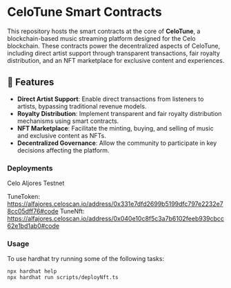 # CeloTune Smart Contracts

This repository hosts the smart contracts at the core of **CeloTune**, a blockchain-based music streaming platform designed for the Celo blockchain. These contracts power the decentralized aspects of CeloTune, including direct artist support through transparent transactions, fair royalty distribution, and an NFT marketplace for exclusive content and experiences.

## 🚀 Features

- **Direct Artist Support**: Enable direct transactions from listeners to artists, bypassing traditional revenue models.
- **Royalty Distribution**: Implement transparent and fair royalty distribution mechanisms using smart contracts.
- **NFT Marketplace**: Facilitate the minting, buying, and selling of music and exclusive content as NFTs.
- **Decentralized Governance**: Allow the community to participate in key decisions affecting the platform.

### Deployments
Celo Aljores Testnet

TuneToken: https://alfajores.celoscan.io/address/0x331e7dfd2699b5199dfc797e2232e78cc05dff76#code
TuneNft: https://alfajores.celoscan.io/address/0x040e10c8f5c3a7b6102feeb939cbcc62e1bd1ab0#code

### Usage
To use hardhat try running some of the following tasks:

```shell
npx hardhat help
npx hardhat run scripts/deployNft.ts
```
